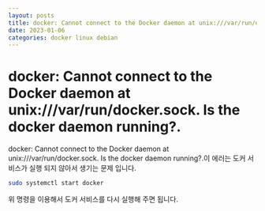 ```yaml
---
layout: posts
title: docker: Cannot connect to the Docker daemon at unix:///var/run/docker.sock. Is the docker daemon running?.
date: 2023-01-06
categories: docker linux debian
---
```


# docker: Cannot connect to the Docker daemon at unix:///var/run/docker.sock. Is the docker daemon running?.

docker: Cannot connect to the Docker daemon at unix:///var/run/docker.sock. Is the docker daemon running?.이 에러는 도커 서비스가 실행 되지 않아서 생기는 문제 입니다. 
```bash
sudo systemctl start docker
```
위 명령을 이용해서 도커 서비스를 다시 실행해 주면 됩니다.
